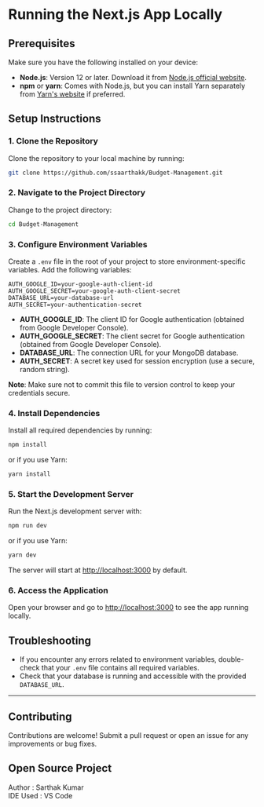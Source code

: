 # Running the Next.js App Locally

## Prerequisites
Make sure you have the following installed on your device:
- **Node.js**: Version 12 or later. Download it from [Node.js official website](https://nodejs.org/).
- **npm** or **yarn**: Comes with Node.js, but you can install Yarn separately from [Yarn's website](https://yarnpkg.com/) if preferred.

## Setup Instructions

### 1. Clone the Repository
Clone the repository to your local machine by running:

```sh
git clone https://github.com/ssaarthakk/Budget-Management.git
```

### 2. Navigate to the Project Directory
Change to the project directory:

```sh
cd Budget-Management
```

### 3. Configure Environment Variables
Create a `.env` file in the root of your project to store environment-specific variables. Add the following variables:

```plaintext
AUTH_GOOGLE_ID=your-google-auth-client-id
AUTH_GOOGLE_SECRET=your-google-auth-client-secret
DATABASE_URL=your-database-url
AUTH_SECRET=your-authentication-secret
```

- **AUTH_GOOGLE_ID**: The client ID for Google authentication (obtained from Google Developer Console).
- **AUTH_GOOGLE_SECRET**: The client secret for Google authentication (obtained from Google Developer Console).
- **DATABASE_URL**: The connection URL for your MongoDB database.
- **AUTH_SECRET**: A secret key used for session encryption (use a secure, random string).

**Note**: Make sure not to commit this file to version control to keep your credentials secure.

### 4. Install Dependencies
Install all required dependencies by running:

```sh
npm install
```

or if you use Yarn:

```sh
yarn install
```

### 5. Start the Development Server
Run the Next.js development server with:

```sh
npm run dev
```

or if you use Yarn:

```sh
yarn dev
```

The server will start at [http://localhost:3000](http://localhost:3000) by default.

### 6. Access the Application
Open your browser and go to [http://localhost:3000](http://localhost:3000) to see the app running locally.

## Troubleshooting

- If you encounter any errors related to environment variables, double-check that your `.env` file contains all required variables.
- Check that your database is running and accessible with the provided `DATABASE_URL`.

---

## Contributing
Contributions are welcome! Submit a pull request or open an issue for any improvements or bug fixes.

## Open Source Project
Author : Sarthak Kumar<br>
IDE Used : VS Code
